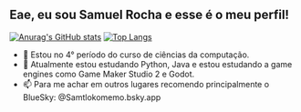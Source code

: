 ## Eae, eu sou Samuel Rocha e esse é o meu perfil!

[![Anurag's GitHub stats](https://github-readme-stats.vercel.app/api?username=Samtlokomemo&theme=aura_dark&show_icons=true&count_private=true)](https://github.com/anuraghazra/github-readme-stats)
[![Top Langs](https://github-readme-stats.vercel.app/api/top-langs/?username=Samtlokomemo&layout=compact&theme=aura_dark)](https://github.com/anuraghazra/github-readme-stats)

- 👀 Estou no 4° período do curso de ciências da computação.
- 🌱 Atualmente estou estudando Python, Java e estou estudando a game engines como Game Maker Studio 2 e Godot.
- 📫 Para me achar em outros lugares recomendo principalmente o BlueSky: @Samtlokomemo.bsky.app



<!---
Samtlokomemo/Samtlokomemo is a ✨ special ✨ repository because its `README.md` (this file) appears on your GitHub profile.
You can click the Preview link to take a look at your changes.
--->
